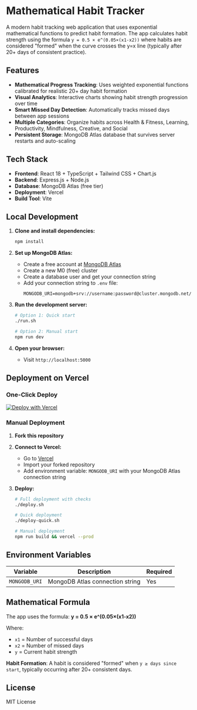 # Mathematical Habit Tracker

A modern habit tracking web application that uses exponential mathematical functions to predict habit formation. The app calculates habit strength using the formula `y = 0.5 × e^(0.05×(x1-x2))` where habits are considered "formed" when the curve crosses the y=x line (typically after 20+ days of consistent practice).

## Features

- **Mathematical Progress Tracking**: Uses weighted exponential functions calibrated for realistic 20+ day habit formation
- **Visual Analytics**: Interactive charts showing habit strength progression over time
- **Smart Missed Day Detection**: Automatically tracks missed days between app sessions
- **Multiple Categories**: Organize habits across Health & Fitness, Learning, Productivity, Mindfulness, Creative, and Social
- **Persistent Storage**: MongoDB Atlas database that survives server restarts and auto-scaling

## Tech Stack

- **Frontend**: React 18 + TypeScript + Tailwind CSS + Chart.js
- **Backend**: Express.js + Node.js
- **Database**: MongoDB Atlas (free tier)
- **Deployment**: Vercel
- **Build Tool**: Vite

## Local Development

1. **Clone and install dependencies:**
   ```bash
   npm install
   ```

2. **Set up MongoDB Atlas:**
   - Create a free account at [MongoDB Atlas](https://cloud.mongodb.com)
   - Create a new M0 (free) cluster
   - Create a database user and get your connection string
   - Add your connection string to `.env` file:
     ```
     MONGODB_URI=mongodb+srv://username:password@cluster.mongodb.net/habitsdb
     ```

3. **Run the development server:**
   ```bash
   # Option 1: Quick start
   ./run.sh
   
   # Option 2: Manual start
   npm run dev
   ```

4. **Open your browser:**
   - Visit `http://localhost:5000`

## Deployment on Vercel

### One-Click Deploy

[![Deploy with Vercel](https://vercel.com/button)](https://vercel.com/new/clone?repository-url=https://github.com/your-username/habit-tracker&env=MONGODB_URI&envDescription=MongoDB%20Atlas%20connection%20string&envLink=https://docs.mongodb.com/atlas/getting-started/)

### Manual Deployment

1. **Fork this repository**

2. **Connect to Vercel:**
   - Go to [Vercel](https://vercel.com)
   - Import your forked repository
   - Add environment variable: `MONGODB_URI` with your MongoDB Atlas connection string

3. **Deploy:**
   ```bash
   # Full deployment with checks
   ./deploy.sh
   
   # Quick deployment
   ./deploy-quick.sh
   
   # Manual deployment
   npm run build && vercel --prod
   ```

## Environment Variables

| Variable | Description | Required |
|----------|-------------|----------|
| `MONGODB_URI` | MongoDB Atlas connection string | Yes |

## Mathematical Formula

The app uses the formula: **y = 0.5 × e^(0.05×(x1-x2))**

Where:
- `x1` = Number of successful days
- `x2` = Number of missed days
- `y` = Current habit strength

**Habit Formation**: A habit is considered "formed" when `y ≥ days since start`, typically occurring after 20+ consistent days.

## License

MIT License